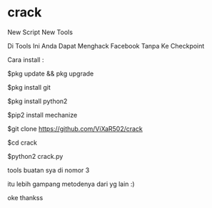 # crack
New Script New Tools

Di Tools Ini Anda Dapat Menghack Facebook Tanpa Ke Checkpoint

Cara install : 

$pkg update && pkg upgrade

$pkg install git

$pkg install python2

$pip2 install mechanize

$git clone https://github.com/ViXaR502/crack

$cd crack

$python2 crack.py

tools buatan sya di nomor 3

itu lebih gampang metodenya dari yg lain :)

oke thankss
